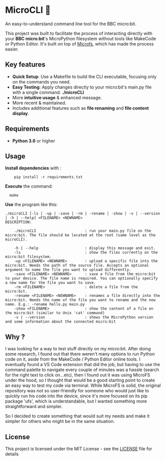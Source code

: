 # MicroCLI 🔌

An easy-to-understand command line tool for the BBC micro:bit.

This project was built to facilitate the process of interacting directly with your **BBC micro:bit**'s MicroPython filesystem without tools like MakeCode or Python Editor.
It's built on top of [Microfs](https://github.com/ntoll/microfs), which has made the process easier.

## Key features

- **Quick Setup**: Use a Makefile to build the CLI executable, focusing only on the commands you need.
- **Easy Testing**: Apply changes directly to your micro:bit's main.py file with a single command: **./microCLI**
- More **intuitive usage** & enhanced message.
- More recent & maintained.
- Includes additional features such as **file renaming** and **file content display**.

## Requirements

- **Python 3.6** or higher

## Usage

**Install dependencies** with :

```
    pip install -r requirements.txt
```

**Execute** the command:
```
  make
```

**Use** the program like this:
```
./microCLI [-ls | -up | -save | -rm | -rename | -show | -v | --version | -h | --help] <FILENAME> <NEWNAME>
DESCRIPTION:

    ./microCLI                      : run your main.py file on the micro:bit. The file should be located at the root (same level as the microCLI).

    -h | --help                     : display this message and exit.
    -ls                             : show the files currently on the micro:bit filesystem.
    -up <FILENAME> <NEWNAME>        : upload a specific file into the micro:bit. Needs the path of the source file. Accepts an optional argument to name the file you want to upload differently.
    -save <FILENAME> <NEWNAME>      : save a file from the micro:bit to your device. The file name is required. You can optionally specify a new name for the file you want to save.
    -rm <FILENAME>                  : delete a file from the micro:bit.
    -rename <FILENAME> <NEWNAME>    : renames a file directly into the micro:bit. Needs the name of the file you want to rename and the new name. E.g.: -rename hello.py main.py
    -show <FILENAME>                : show the content of a file on the micro:bit (similar to Unix 'cat' command)
    -v | --version                  : shows the MicroPython version and some information about the connected micro:bit

```

## Why ?

I was looking for a way to test stuff directly on my micro:bit. After doing some research, I found out that there weren't many options to run Python code on it, aside from the MakeCode / Python Editor online tools. I eventually found a VS Code extension that did the job, but having to use the command palette to navigate every couple of minutes was a hassle (search for the right text to click on...etc), then I found out it was using MicroFS under the hood, so I thought that would be a good starting point to create an easy way to test my code via terminal. While MicroFS is solid, the original repository was not so user-friendly for someone who would just like to quickly run his code into the device, since it's more focused on its pip package 'ufs', which is understandable, but I wanted something more straightforward and simpler.

So I decided to create something that would suit my needs and make it simpler for others who might be in the same situation.

## License

This project is licensed under the MIT License - see the [LICENSE](/LICENSE) file for details